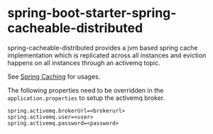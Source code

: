 # spring-boot-starter-spring-cacheable-distributed
spring-cacheable-distributed provides a jvm based spring cache implementation which is replicated across all
instances and eviction happens on all instances through an activemq topic.

See [Spring Caching](https://docs.spring.io/spring/docs/4.3.6.RELEASE/spring-framework-reference/html/cache.html) for usages.

The following properties need to be overridden in the `application.properties` to setup the activemq broker.

```
spring.activemq.brokerUrl=<brokerurl>
spring.activemq.user=<user>
spring.activemq.password=<password>
```

